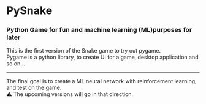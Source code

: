 # PySnake
### Python Game for fun and machine learning (ML)purposes for later

This is the first version of the Snake game to try out pygame. <br/>
Pygame is a python library, to create UI for a game, desktop application and so on...

---

The final goal is to create a ML neural network with reinforcement learning, and test on the game.
<br/>
:warning: The upcoming versions will go in that direction.
